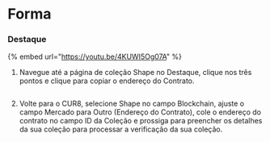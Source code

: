 # Forma

### Destaque

{% embed url="https://youtu.be/4KUWI5Og07A" %}

1. Navegue até a página de coleção Shape no Destaque, clique nos três pontos e clique para copiar o endereço do Contrato.

<figure><img src="../../.gitbook/assets/Screenshot 2025-01-31 at 13.28.40.png" alt=""><figcaption></figcaption></figure>

2. Volte para o CUR8, selecione Shape no campo Blockchain, ajuste o campo Mercado para Outro (Endereço do Contrato), cole o endereço do contrato no campo ID da Coleção e prossiga para preencher os detalhes da sua coleção para processar a verificação da sua coleção.

<figure><img src="../../.gitbook/assets/Screenshot 2025-01-31 at 13.32.20.png" alt=""><figcaption></figcaption></figure>